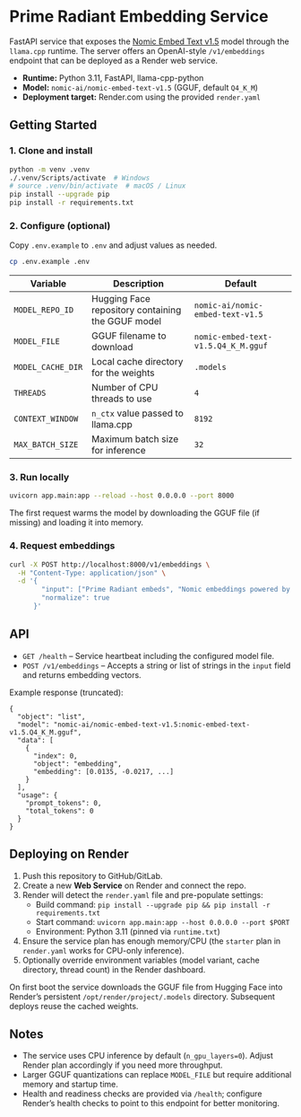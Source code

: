 # Prime Radiant Embedding Service

FastAPI service that exposes the [Nomic Embed Text v1.5](https://huggingface.co/nomic-ai/nomic-embed-text-v1.5) model through the `llama.cpp` runtime. The server offers an OpenAI-style `/v1/embeddings` endpoint that can be deployed as a Render web service.

- **Runtime:** Python 3.11, FastAPI, llama-cpp-python
- **Model:** `nomic-ai/nomic-embed-text-v1.5` (GGUF, default `Q4_K_M`)
- **Deployment target:** Render.com using the provided `render.yaml`

## Getting Started

### 1. Clone and install
```bash
python -m venv .venv
./.venv/Scripts/activate  # Windows
# source .venv/bin/activate  # macOS / Linux
pip install --upgrade pip
pip install -r requirements.txt
```

### 2. Configure (optional)
Copy `.env.example` to `.env` and adjust values as needed.

```bash
cp .env.example .env
```

| Variable | Description | Default |
| --- | --- | --- |
| `MODEL_REPO_ID` | Hugging Face repository containing the GGUF model | `nomic-ai/nomic-embed-text-v1.5` |
| `MODEL_FILE` | GGUF filename to download | `nomic-embed-text-v1.5.Q4_K_M.gguf` |
| `MODEL_CACHE_DIR` | Local cache directory for the weights | `.models` |
| `THREADS` | Number of CPU threads to use | `4` |
| `CONTEXT_WINDOW` | `n_ctx` value passed to llama.cpp | `8192` |
| `MAX_BATCH_SIZE` | Maximum batch size for inference | `32` |

### 3. Run locally
```bash
uvicorn app.main:app --reload --host 0.0.0.0 --port 8000
```
The first request warms the model by downloading the GGUF file (if missing) and loading it into memory.

### 4. Request embeddings
```bash
curl -X POST http://localhost:8000/v1/embeddings \
  -H "Content-Type: application/json" \
  -d '{
        "input": ["Prime Radiant embeds", "Nomic embeddings powered by llama.cpp"],
        "normalize": true
      }'
```

## API

- `GET /health` – Service heartbeat including the configured model file.
- `POST /v1/embeddings` – Accepts a string or list of strings in the `input` field and returns embedding vectors.

Example response (truncated):
```jsonc
{
  "object": "list",
  "model": "nomic-ai/nomic-embed-text-v1.5:nomic-embed-text-v1.5.Q4_K_M.gguf",
  "data": [
    {
      "index": 0,
      "object": "embedding",
      "embedding": [0.0135, -0.0217, ...]
    }
  ],
  "usage": {
    "prompt_tokens": 0,
    "total_tokens": 0
  }
}
```

## Deploying on Render

1. Push this repository to GitHub/GitLab.
2. Create a new **Web Service** on Render and connect the repo.
3. Render will detect the `render.yaml` file and pre-populate settings:
   - Build command: `pip install --upgrade pip && pip install -r requirements.txt`
   - Start command: `uvicorn app.main:app --host 0.0.0.0 --port $PORT`
   - Environment: Python 3.11 (pinned via `runtime.txt`)
4. Ensure the service plan has enough memory/CPU (the `starter` plan in `render.yaml` works for CPU-only inference).
5. Optionally override environment variables (model variant, cache directory, thread count) in the Render dashboard.

On first boot the service downloads the GGUF file from Hugging Face into Render’s persistent `/opt/render/project/.models` directory. Subsequent deploys reuse the cached weights.

## Notes

- The service uses CPU inference by default (`n_gpu_layers=0`). Adjust Render plan accordingly if you need more throughput.
- Larger GGUF quantizations can replace `MODEL_FILE` but require additional memory and startup time.
- Health and readiness checks are provided via `/health`; configure Render’s health checks to point to this endpoint for better monitoring.

